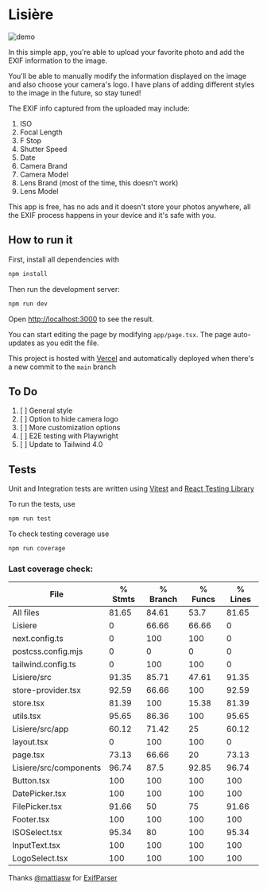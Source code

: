# Lisière

![demo](https://github.com/user-attachments/assets/b32dbb2e-4ea0-4d2a-9a4d-115ecadcf8e8)

In this simple app, you're able to upload your favorite photo and add the EXIF information to the image.

You'll be able to manually modify the information displayed on the image and also choose your camera's logo. I have plans of adding different styles to the image in the future, so stay tuned!

The EXIF info captured from the uploaded may include:

1. ISO
2. Focal Length
3. F Stop
4. Shutter Speed
5. Date
6. Camera Brand
7. Camera Model
8. Lens Brand (most of the time, this doesn't work)
9. Lens Model

This app is free, has no ads and it doesn't store your photos anywhere, all the EXIF process happens in your device and it's safe with you.

## How to run it

First, install all dependencies with

```bash
npm install
```

Then run the development server:

```bash
npm run dev
```

Open [http://localhost:3000](http://localhost:3000) to see the result.

You can start editing the page by modifying `app/page.tsx`. The page auto-updates as you edit the file.

This project is hosted with [Vercel](https://vercel.com) and automatically deployed when there's a new commit to the `main` branch

## To Do

1. [ ] General style
2. [ ] Option to hide camera logo
3. [ ] More customization options
4. [ ] E2E testing with Playwright
5. [ ] Update to Tailwind 4.0

## Tests

Unit and Integration tests are written using [Vitest](https://vitest.dev/) and [React Testing Library](https://testing-library.com/docs/react-testing-library/intro)

To run the tests, use

```bash
npm run test
```

To check testing coverage use

```bash
npm run coverage
```

### Last coverage check:

| File                   | % Stmts | % Branch | % Funcs | % Lines |
| ---------------------- | ------- | -------- | ------- | ------- |
| All files              | 81.65   | 84.61    | 53.7    | 81.65   |
| Lisiere                | 0       | 66.66    | 66.66   | 0       |
| next.config.ts         | 0       | 100      | 100     | 0       |
| postcss.config.mjs     | 0       | 0        | 0       | 0       |
| tailwind.config.ts     | 0       | 100      | 100     | 0       |
| Lisiere/src            | 91.35   | 85.71    | 47.61   | 91.35   |
| store-provider.tsx     | 92.59   | 66.66    | 100     | 92.59   |
| store.tsx              | 81.39   | 100      | 15.38   | 81.39   |
| utils.tsx              | 95.65   | 86.36    | 100     | 95.65   |
| Lisiere/src/app        | 60.12   | 71.42    | 25      | 60.12   |
| layout.tsx             | 0       | 100      | 100     | 0       |
| page.tsx               | 73.13   | 66.66    | 20      | 73.13   |
| Lisiere/src/components | 96.74   | 87.5     | 92.85   | 96.74   |
| Button.tsx             | 100     | 100      | 100     | 100     |
| DatePicker.tsx         | 100     | 100      | 100     | 100     |
| FilePicker.tsx         | 91.66   | 50       | 75      | 91.66   |
| Footer.tsx             | 100     | 100      | 100     | 100     |
| ISOSelect.tsx          | 95.34   | 80       | 100     | 95.34   |
| InputText.tsx          | 100     | 100      | 100     | 100     |
| LogoSelect.tsx         | 100     | 100      | 100     | 100     |

Thanks [@mattiasw](https://github.com/mattiasw) for [ExifParser](https://github.com/mattiasw/ExifReader)
